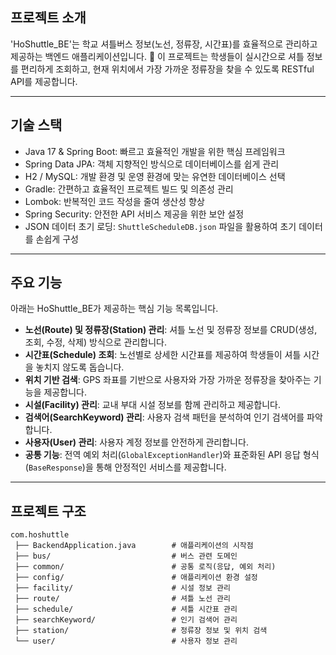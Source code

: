 ## 프로젝트 소개

'HoShuttle\_BE'는 학교 셔틀버스 정보(노선, 정류장, 시간표)를 효율적으로 관리하고 제공하는 백엔드 애플리케이션입니다. 🚌
이 프로젝트는 학생들이 실시간으로 셔틀 정보를 편리하게 조회하고, 현재 위치에서 가장 가까운 정류장을 찾을 수 있도록 RESTful API를 제공합니다.

-----

## 기술 스택

  * Java 17 & Spring Boot: 빠르고 효율적인 개발을 위한 핵심 프레임워크
  * Spring Data JPA: 객체 지향적인 방식으로 데이터베이스를 쉽게 관리
  * H2 / MySQL: 개발 환경 및 운영 환경에 맞는 유연한 데이터베이스 선택
  * Gradle: 간편하고 효율적인 프로젝트 빌드 및 의존성 관리
  * Lombok: 반복적인 코드 작성을 줄여 생산성 향상
  * Spring Security: 안전한 API 서비스 제공을 위한 보안 설정
  * JSON 데이터 초기 로딩: `ShuttleScheduleDB.json` 파일을 활용하여 초기 데이터를 손쉽게 구성

-----

## 주요 기능

아래는 HoShuttle\_BE가 제공하는 핵심 기능 목록입니다.

  * **노선(Route) 및 정류장(Station) 관리**: 셔틀 노선 및 정류장 정보를 CRUD(생성, 조회, 수정, 삭제) 방식으로 관리합니다.
  * **시간표(Schedule) 조회**: 노선별로 상세한 시간표를 제공하여 학생들이 셔틀 시간을 놓치지 않도록 돕습니다.
  * **위치 기반 검색**: GPS 좌표를 기반으로 사용자와 가장 가까운 정류장을 찾아주는 기능을 제공합니다.
  * **시설(Facility) 관리**: 교내 부대 시설 정보를 함께 관리하고 제공합니다.
  * **검색어(SearchKeyword) 관리**: 사용자 검색 패턴을 분석하여 인기 검색어를 파악합니다.
  * **사용자(User) 관리**: 사용자 계정 정보를 안전하게 관리합니다.
  * **공통 기능**: 전역 예외 처리(`GlobalExceptionHandler`)와 표준화된 API 응답 형식(`BaseResponse`)을 통해 안정적인 서비스를 제공합니다.

-----

## 프로젝트 구조


```
com.hoshuttle
 ├── BackendApplication.java        # 애플리케이션의 시작점
 ├── bus/                           # 버스 관련 도메인
 ├── common/                        # 공통 로직(응답, 예외 처리)
 ├── config/                        # 애플리케이션 환경 설정
 ├── facility/                      # 시설 정보 관리
 ├── route/                         # 셔틀 노선 관리
 ├── schedule/                      # 셔틀 시간표 관리
 ├── searchKeyword/                 # 인기 검색어 관리
 ├── station/                       # 정류장 정보 및 위치 검색
 └── user/                          # 사용자 정보 관리
```
